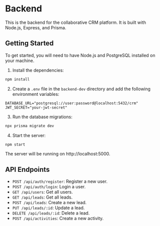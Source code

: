 # Backend

This is the backend for the collaborative CRM platform. It is built with Node.js, Express, and Prisma.

## Getting Started

To get started, you will need to have Node.js and PostgreSQL installed on your machine.

1.  Install the dependencies:

```bash
npm install
```

2.  Create a `.env` file in the `backend-dev` directory and add the following environment variables:

```
DATABASE_URL="postgresql://user:password@localhost:5432/crm"
JWT_SECRET="your-jwt-secret"
```

3.  Run the database migrations:

```bash
npx prisma migrate dev
```

4.  Start the server:

```bash
npm start
```

The server will be running on http://localhost:5000.

## API Endpoints

*   `POST /api/auth/register`: Register a new user.
*   `POST /api/auth/login`: Login a user.
*   `GET /api/users`: Get all users.
*   `GET /api/leads`: Get all leads.
*   `POST /api/leads`: Create a new lead.
*   `PUT /api/leads/:id`: Update a lead.
*   `DELETE /api/leads/:id`: Delete a lead.
*   `POST /api/activities`: Create a new activity.
